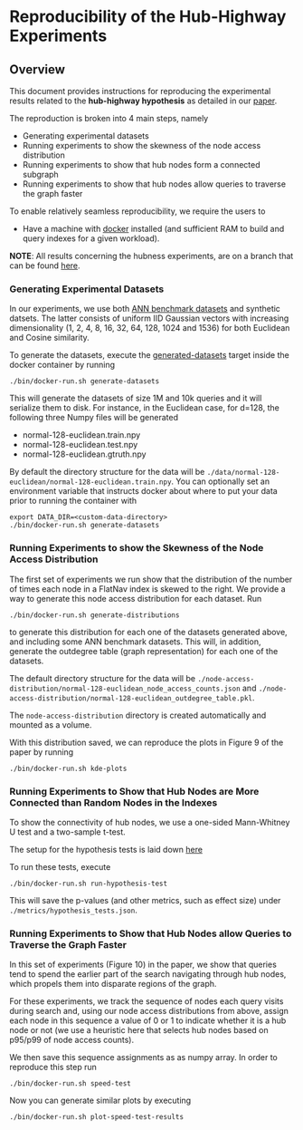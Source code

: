 
# Reproducibility of the Hub-Highway Experiments

## Overview

This document provides instructions for reproducing the experimental results related to the **hub-highway hypothesis** as detailed in our [paper](https://arxiv.org/pdf/2412.01940).

The reproduction is broken into 4 main steps, namely 

* Generating experimental datasets
* Running experiments to show the skewness of the node access distribution 
* Running experiments to show that hub nodes form a connected subgraph
* Running experiments to show that hub nodes allow queries to traverse the graph faster 

To enable relatively seamless reproducibility, we require the users to 

* Have a machine with [docker](https://www.docker.com/) installed (and sufficient RAM to build and query indexes for a given workload). 


**NOTE**: All results concerning the hubness experiments, are on a branch that can be found [here](https://github.com/BlaiseMuhirwa/flatnav/tree/hub-highway-experiments).

### Generating Experimental Datasets

In our experiments, we use both [ANN benchmark datasets](https://github.com/erikbern/ann-benchmarks) and synthetic datsets. The latter consists of uniform IID Gaussian vectors with increasing dimensionality (1, 2, 4, 8, 16, 32, 64, 128, 1024 and 1536) for both Euclidean and Cosine similarity.

To generate the datasets, execute the [generated-datasets](https://github.com/BlaiseMuhirwa/flatnav/blob/02113b5cf55ff96a6fa993fbb600d5f807d7d6b8/experiments/Makefile#L449) target inside the docker container by running

```shell
./bin/docker-run.sh generate-datasets
```
This will generate the datasets of size 1M and 10k queries and it will serialize them to disk. For instance, in the Euclidean case, for d=128, the following three Numpy files will be generated

* normal-128-euclidean.train.npy
* normal-128-euclidean.test.npy
* normal-128-euclidean.gtruth.npy

By default the directory structure for the data will be `./data/normal-128-euclidean/normal-128-euclidean.train.npy`. You can optionally set an environment variable that instructs docker about where to put your data prior to running the container with 

```shell
export DATA_DIR=<custom-data-directory>
./bin/docker-run.sh generate-datasets
```

### Running Experiments to show the Skewness of the Node Access Distribution 

The first set of experiments we run show that the distribution of the number of times each node in a FlatNav index is skewed to the right. We provide a way to generate this node access distribution for each dataset. Run

```shell
./bin/docker-run.sh generate-distributions
```

to generate this distribution for each one of the datasets generated above, and including some ANN benchmark datasets. 
This will, in addition, generate the outdegree table (graph representation) for each one of the datasets. 

The default directory structure for the data will be `./node-access-distribution/normal-128-euclidean_node_access_counts.json` and 
`./node-access-distribution/normal-128-euclidean_outdegree_table.pkl`. 

The `node-access-distribution` directory is created automatically and mounted as a volume. 

With this distribution saved, we can reproduce the plots in Figure 9 of the paper by running 

```shell
./bin/docker-run.sh kde-plots
```

### Running Experiments to Show that Hub Nodes are More Connected than Random Nodes in the Indexes

To show the connectivity of hub nodes, we use a one-sided Mann-Whitney U test and a two-sample t-test. 

The setup for the hypothesis tests is laid down [here](https://github.com/BlaiseMuhirwa/flatnav/blob/dca1ebf7be4caa991b1cce38f5b983d8bb0c2aab/experiments/statistical_test.py#L42-L69)

To run these tests, execute 

```shell
./bin/docker-run.sh run-hypothesis-test
```

This will save the p-values (and other metrics, such as effect size) under `./metrics/hypothesis_tests.json`. 

### Running Experiments to Show that Hub Nodes allow Queries to Traverse the Graph Faster 

In this set of experiments (Figure 10) in the paper, we show that queries tend to spend the earlier part of the search navigating through hub nodes, which propels them into disparate regions of the graph. 

For these experiments, we track the sequence of nodes each query visits during search and, using our node access distributions from above, assign each node in this sequence a value of 0 or 1 to indicate whether it is a hub node or not (we use a heuristic here that selects hub nodes based on p95/p99 of node access counts). 

We then save this sequence assignments as as numpy array. In order to reproduce this step run 

```shell 
./bin/docker-run.sh speed-test
```

Now you can generate similar plots by executing 

```shell
./bin/docker-run.sh plot-speed-test-results
```